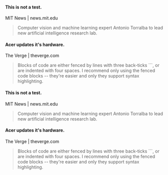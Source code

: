 
#### This is not a test.
MIT News | news.mit.edu

> Computer vision and machine learning expert Antonio Torralba to lead new artificial intelligence research lab.

#### Acer updates it's hardware.
The Verge | theverge.com

> Blocks of code are either fenced by lines with three back-ticks ```, or are indented with four spaces. I recommend only using the fenced code blocks -- they're easier and only they support syntax highlighting.

#### This is not a test.
MIT News | news.mit.edu

> Computer vision and machine learning expert Antonio Torralba to lead new artificial intelligence research lab.

#### Acer updates it's hardware.
The Verge | theverge.com

> Blocks of code are either fenced by lines with three back-ticks ```, or are indented with four spaces. I recommend only using the fenced code blocks -- they're easier and only they support syntax highlighting.


